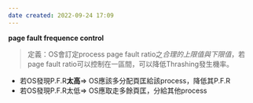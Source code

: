 ```yaml
---
date created: 2022-09-24 17:09
---
```


**page fault frequence control**
>定義：OS會訂定process page fault ratio之*合理的上限值與下限值*，若page fault ratio可以控制在一區間，可以降低Thrashing發生機率。


- 若OS發現P.F.R**太高**=> OS應該多分配頁匡給該process，降低其P.F.R
- 若OS發現P.F.R太低=> OS應取走多餘頁匡，分給其他process